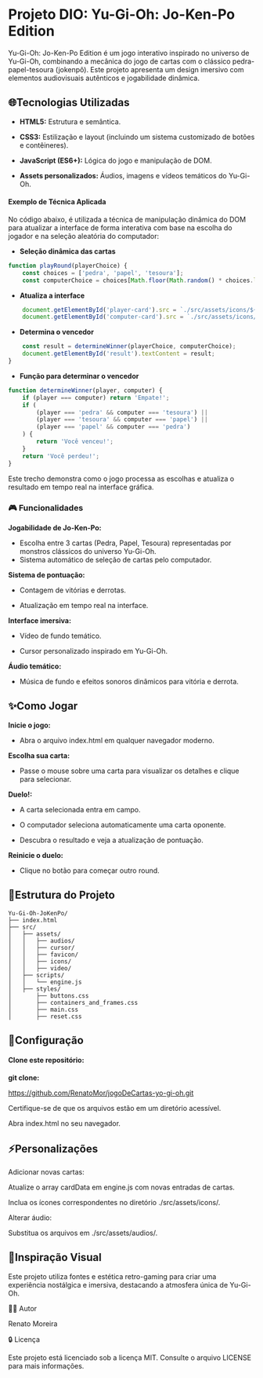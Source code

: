 # Projeto DIO: Yu-Gi-Oh: Jo-Ken-Po Edition

Yu-Gi-Oh: Jo-Ken-Po Edition é um jogo interativo inspirado no universo de Yu-Gi-Oh, combinando a mecânica do jogo de cartas com o clássico pedra-papel-tesoura (jokenpô). Este projeto apresenta um design imersivo com elementos audiovisuais autênticos e jogabilidade dinâmica.

## 🌐Tecnologias Utilizadas

- **HTML5:** Estrutura e semântica.

- **CSS3:** Estilização e layout (incluindo um sistema customizado de botões e contêineres).

- **JavaScript (ES6+):** Lógica do jogo e manipulação de DOM.

- **Assets personalizados:** Áudios, imagens e vídeos temáticos do Yu-Gi-Oh.

#### Exemplo de Técnica Aplicada

No código abaixo, é utilizada a técnica de manipulação dinâmica do DOM para atualizar a interface de forma interativa com base na escolha do jogador e na seleção aleatória do computador:

* **Seleção dinâmica das cartas**

```javascript
function playRound(playerChoice) {
    const choices = ['pedra', 'papel', 'tesoura'];
    const computerChoice = choices[Math.floor(Math.random() * choices.length)]; 
```

* **Atualiza a interface**

```javascript
    document.getElementById('player-card').src = `./src/assets/icons/${playerChoice}.png`;
    document.getElementById('computer-card').src = `./src/assets/icons/${computerChoice}.png`;
```

* **Determina o vencedor**

```javascript
    const result = determineWinner(playerChoice, computerChoice);
    document.getElementById('result').textContent = result;
}
```

* **Função para determinar o vencedor**

```javascript
function determineWinner(player, computer) {
    if (player === computer) return 'Empate!';
    if (
        (player === 'pedra' && computer === 'tesoura') ||
        (player === 'tesoura' && computer === 'papel') ||
        (player === 'papel' && computer === 'pedra')
    ) {
        return 'Você venceu!';
    }
    return 'Você perdeu!';
}
```

Este trecho demonstra como o jogo processa as escolhas e atualiza o resultado em tempo real na interface gráfica.

### 🎮 Funcionalidades

**Jogabilidade de Jo-Ken-Po:**

* Escolha entre 3 cartas (Pedra, Papel, Tesoura) representadas por monstros clássicos do universo Yu-Gi-Oh.
* Sistema automático de seleção de cartas pelo computador.

**Sistema de pontuação:**

* Contagem de vitórias e derrotas.

* Atualização em tempo real na interface.

**Interface imersiva:**

* Vídeo de fundo temático.

* Cursor personalizado inspirado em Yu-Gi-Oh.

**Áudio temático:**

* Música de fundo e efeitos sonoros dinâmicos para vitória e derrota.

## ✨Como Jogar

**Inicie o jogo:** 
- Abra o arquivo index.html em qualquer navegador moderno.

**Escolha sua carta:** 

- Passe o mouse sobre uma carta para visualizar os detalhes e clique para selecionar.

**Duelo!:**

- A carta selecionada entra em campo.

- O computador seleciona automaticamente uma carta oponente.

- Descubra o resultado e veja a atualização de pontuação.

**Reinicie o duelo:**

- Clique no botão para começar outro round.

## 📁Estrutura do Projeto

```
Yu-Gi-Oh-JoKenPo/
├── index.html
├── src/
│   ├── assets/
│   │   ├── audios/
│   │   ├── cursor/
│   │   ├── favicon/
│   │   ├── icons/
│   │   ├── video/
│   ├── scripts/
│   │   └── engine.js
│   ├── styles/
│       ├── buttons.css
│       ├── containers_and_frames.css
│       ├── main.css
│       ├── reset.css
```

## 🔧Configuração

#### Clone este repositório:

**git clone:** 

https://github.com/RenatoMor/jogoDeCartas-yo-gi-oh.git

Certifique-se de que os arquivos estão em um diretório acessível.

Abra index.html no seu navegador.

## ⚡Personalizações

Adicionar novas cartas:

Atualize o array cardData em engine.js com novas entradas de cartas.

Inclua os ícones correspondentes no diretório ./src/assets/icons/.

Alterar áudio:

Substitua os arquivos em ./src/assets/audios/.

## 🎨Inspiração Visual

Este projeto utiliza fontes e estética retro-gaming para criar uma experiência nostálgica e imersiva, destacando a atmosfera única de Yu-Gi-Oh.

👨‍💻 Autor

Renato Moreira


🔒 Licença

Este projeto está licenciado sob a licença MIT. Consulte o arquivo LICENSE para mais informações.